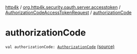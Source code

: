 [http4k](../../index.md) / [org.http4k.security.oauth.server.accesstoken](../index.md) / [AuthorizationCodeAccessTokenRequest](index.md) / [authorizationCode](./authorization-code.md)

# authorizationCode

`val authorizationCode: `[`AuthorizationCode`](../../org.http4k.security.oauth.server/-authorization-code/index.md) [(source)](https://github.com/http4k/http4k/blob/master/http4k-security-oauth/src/main/kotlin/org/http4k/security/oauth/server/accesstoken/AuthorizationCodeAccessTokenGenerator.kt#L70)